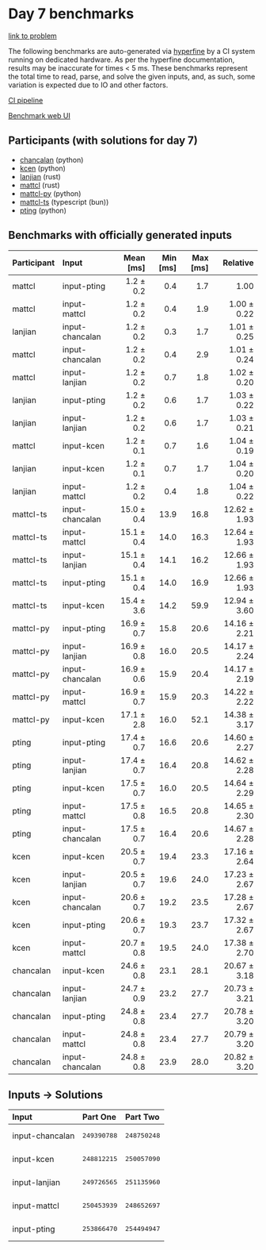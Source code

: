 # Day 7 benchmarks

[link to problem](https://adventofcode.com/2023/day/7)

The following benchmarks are auto-generated via
[hyperfine](https://github.com/sharkdp/hyperfine) by a CI system running on
dedicated hardware. As per the hyperfine documentation, results may be
inaccurate for times < 5 ms. These benchmarks represent the total time to read,
parse, and solve the given inputs, and, as such, some variation is expected due
to IO and other factors.

[CI pipeline](http://ci.papercode.net:8080/teams/main/pipelines/aoc2023)

[Benchmark web UI](https://aoc.ancalagon.black)


## Participants (with solutions for day 7)

- [chancalan](https://github.com/chancalan/aoc2023) (python)
- [kcen](https://github.com/kcen/aoc2023) (python)
- [lanjian](https://github.com/lanjian/aoc-2023) (rust)
- [mattcl](https://github.com/mattcl/aoc2023) (rust)
- [mattcl-py](https://github.com/mattcl/aoc2023-py) (python)
- [mattcl-ts](https://github.com/mattcl/aoc2023-js) (typescript (bun))
- [pting](https://github.com/pting/aoc2023) (python)


## Benchmarks with officially generated inputs

| Participant | Input | Mean [ms] | Min [ms] | Max [ms] | Relative |
|:---|:---|---:|---:|---:|---:|
| mattcl | input-pting | 1.2 ± 0.2 | 0.4 | 1.7 | 1.00 |
| mattcl | input-mattcl | 1.2 ± 0.2 | 0.4 | 1.9 | 1.00 ± 0.22 |
| lanjian | input-chancalan | 1.2 ± 0.2 | 0.3 | 1.7 | 1.01 ± 0.25 |
| mattcl | input-chancalan | 1.2 ± 0.2 | 0.4 | 2.9 | 1.01 ± 0.24 |
| mattcl | input-lanjian | 1.2 ± 0.2 | 0.7 | 1.8 | 1.02 ± 0.20 |
| lanjian | input-pting | 1.2 ± 0.2 | 0.6 | 1.7 | 1.03 ± 0.22 |
| lanjian | input-lanjian | 1.2 ± 0.2 | 0.6 | 1.7 | 1.03 ± 0.21 |
| mattcl | input-kcen | 1.2 ± 0.1 | 0.7 | 1.6 | 1.04 ± 0.19 |
| lanjian | input-kcen | 1.2 ± 0.1 | 0.7 | 1.7 | 1.04 ± 0.20 |
| lanjian | input-mattcl | 1.2 ± 0.2 | 0.4 | 1.8 | 1.04 ± 0.22 |
| mattcl-ts | input-chancalan | 15.0 ± 0.4 | 13.9 | 16.8 | 12.62 ± 1.93 |
| mattcl-ts | input-mattcl | 15.1 ± 0.4 | 14.0 | 16.3 | 12.64 ± 1.93 |
| mattcl-ts | input-lanjian | 15.1 ± 0.4 | 14.1 | 16.2 | 12.66 ± 1.93 |
| mattcl-ts | input-pting | 15.1 ± 0.4 | 14.0 | 16.9 | 12.66 ± 1.93 |
| mattcl-ts | input-kcen | 15.4 ± 3.6 | 14.2 | 59.9 | 12.94 ± 3.60 |
| mattcl-py | input-pting | 16.9 ± 0.7 | 15.8 | 20.6 | 14.16 ± 2.21 |
| mattcl-py | input-lanjian | 16.9 ± 0.8 | 16.0 | 20.5 | 14.17 ± 2.24 |
| mattcl-py | input-chancalan | 16.9 ± 0.6 | 15.9 | 20.4 | 14.17 ± 2.19 |
| mattcl-py | input-mattcl | 16.9 ± 0.7 | 15.9 | 20.3 | 14.22 ± 2.22 |
| mattcl-py | input-kcen | 17.1 ± 2.8 | 16.0 | 52.1 | 14.38 ± 3.17 |
| pting | input-pting | 17.4 ± 0.7 | 16.6 | 20.6 | 14.60 ± 2.27 |
| pting | input-lanjian | 17.4 ± 0.7 | 16.4 | 20.8 | 14.62 ± 2.28 |
| pting | input-kcen | 17.5 ± 0.7 | 16.0 | 20.5 | 14.64 ± 2.29 |
| pting | input-mattcl | 17.5 ± 0.8 | 16.5 | 20.8 | 14.65 ± 2.30 |
| pting | input-chancalan | 17.5 ± 0.7 | 16.4 | 20.6 | 14.67 ± 2.28 |
| kcen | input-kcen | 20.5 ± 0.7 | 19.4 | 23.3 | 17.16 ± 2.64 |
| kcen | input-lanjian | 20.5 ± 0.7 | 19.6 | 24.0 | 17.23 ± 2.67 |
| kcen | input-chancalan | 20.6 ± 0.7 | 19.2 | 23.5 | 17.28 ± 2.67 |
| kcen | input-pting | 20.6 ± 0.7 | 19.3 | 23.7 | 17.32 ± 2.67 |
| kcen | input-mattcl | 20.7 ± 0.8 | 19.5 | 24.0 | 17.38 ± 2.70 |
| chancalan | input-kcen | 24.6 ± 0.8 | 23.1 | 28.1 | 20.67 ± 3.18 |
| chancalan | input-lanjian | 24.7 ± 0.9 | 23.2 | 27.7 | 20.73 ± 3.21 |
| chancalan | input-pting | 24.8 ± 0.8 | 23.4 | 27.7 | 20.78 ± 3.20 |
| chancalan | input-mattcl | 24.8 ± 0.8 | 23.4 | 27.7 | 20.79 ± 3.20 |
| chancalan | input-chancalan | 24.8 ± 0.8 | 23.9 | 28.0 | 20.82 ± 3.20 |


## Inputs -> Solutions

| Input | Part One | Part Two |
|:---|:---|:---|
|input-chancalan|<pre>249390788</pre>|<pre>248750248</pre>|
|input-kcen|<pre>248812215</pre>|<pre>250057090</pre>|
|input-lanjian|<pre>249726565</pre>|<pre>251135960</pre>|
|input-mattcl|<pre>250453939</pre>|<pre>248652697</pre>|
|input-pting|<pre>253866470</pre>|<pre>254494947</pre>|